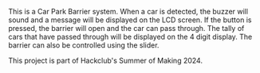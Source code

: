 This is a Car Park Barrier system.
When a car is detected, the buzzer will sound and a message will be displayed on the LCD screen.
If the button is pressed, the barrier will open and the car can pass through.
The tally of cars that have passed through will be displayed on the 4 digit display.
The barrier can also be controlled using the slider.

This project is part of Hackclub's Summer of Making 2024.